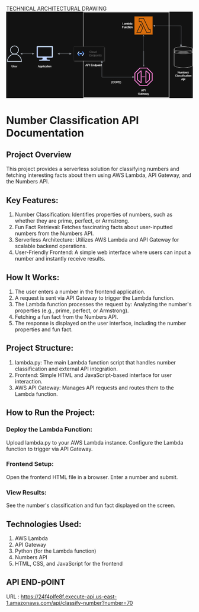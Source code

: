 TECHNICAL ARCHITECTURAL DRAWING
![Technical Architecture](NumberclassificationAPI.drawio.png)

# Number Classification API Documentation
## Project Overview
This project provides a serverless solution for classifying numbers and fetching interesting facts about them using AWS Lambda, API Gateway, and the Numbers API.

## Key Features:
1. Number Classification: Identifies properties of numbers, such as whether they are prime, perfect, or Armstrong.
2. Fun Fact Retrieval: Fetches fascinating facts about user-inputted numbers from the Numbers API.
3. Serverless Architecture: Utilizes AWS Lambda and API Gateway for scalable backend operations.
3. User-Friendly Frontend: A simple web interface where users can input a number and instantly receive results.    

## How It Works:
1. The user enters a number in the frontend application.
2. A request is sent via API Gateway to trigger the Lambda function.
3. The Lambda function processes the request by:
Analyzing the number's properties (e.g., prime, perfect, or Armstrong).
4. Fetching a fun fact from the Numbers API.
5. The response is displayed on the user interface, including the number properties and fun fact.

## Project Structure:
1. lambda.py: The main Lambda function script that handles number classification and external API integration.
2. Frontend: Simple HTML and JavaScript-based interface for user interaction.
3. AWS API Gateway: Manages API requests and routes them to the Lambda function.

## How to Run the Project:
### Deploy the Lambda Function:
Upload lambda.py to your AWS Lambda instance.
Configure the Lambda function to trigger via API Gateway.

### Frontend Setup:
Open the frontend HTML file in a browser.
Enter a number and submit.
### View Results:
See the number's classification and fun fact displayed on the screen.

## Technologies Used:
1. AWS Lambda
2. API Gateway
3. Python (for the Lambda function)
4. Numbers API
5. HTML, CSS, and JavaScript for the frontend

## API END-pOINT

URL : https://24f4plfe8f.execute-api.us-east-1.amazonaws.com/api/classify-number?number=70